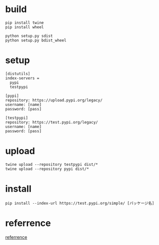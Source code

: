 # build

```shell
pip install twine
pip install wheel

python setup.py sdist
python setup.py bdist_wheel
```

# setup
```txt:.pypirc
[distutils]
index-servers =
  pypi
  testpypi

[pypi]
repository: https://upload.pypi.org/legacy/
username: [name]
password: [pass]

[testpypi]
repository: https://test.pypi.org/legacy/
username: [name]
password: [pass]
```

# upload
```shell
twine upload --repository testpypi dist/*
twine upload --repository pypi dist/*
```

# install

```shell
pip install --index-url https://test.pypi.org/simple/ [パッケージ名]
```

# referrence
[referrence](https://qiita.com/c60evaporator/items/e1ecccab07a607487dcf)
